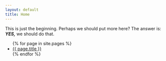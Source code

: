 ```yaml
---
layout: default
title: Home
---
```


This is just the beginning. Perhaps we should put more here? The answer is: **_YES,_** we should do that.

<ul>
  {% for page in site.pages %} 
      <li><a href="{{site.url}}{{site.baseurl}}{{ page.url }}">{{ page.title }}</a></li>
  {% endfor %}
</ul>
